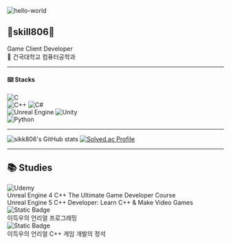![hello-world](https://github.com/sikk806/sikk806/assets/54883267/f6c7b787-575e-480e-ad56-c45c97e0f297)
## 🍼skill806🍼  
Game Client Developer  
🏫 건국대학교 컴퓨터공학과  
___
#### ⌨️ Stacks  
![C](https://img.shields.io/badge/C-00599C?style=for-the-badge&logo=c&logoColor=white)  
![C++](https://img.shields.io/badge/-C++-00599C?style=flat&logo=c%2B%2B&logoColor=white)
![C#](https://img.shields.io/badge/-C%23-239120?style=flat&logo=c-sharp&logoColor=white)  
![Unreal Engine](https://img.shields.io/badge/-Unreal%20Engine-313131?style=flat&logo=unreal-engine&logoColor=white)
![Unity](https://img.shields.io/badge/-Unity-000000?style=flat&logo=unity&logoColor=white)  
![Python](https://img.shields.io/badge/Python-14354C?style=for-the-badge&logo=python&logoColor=white)  
___
![sikk806's GitHub stats](https://github-readme-stats.vercel.app/api?username=sikk806&show_icons=true&theme=transparent)
[![Solved.ac Profile](http://mazassumnida.wtf/api/v2/generate_badge?boj=sikk806)](https://solved.ac/sikk806/)  
___
## 📚 Studies  
![Udemy](https://img.shields.io/badge/Udemy-EC5252?style=for-the-badge&logo=Udemy&logoColor=white)  
Unreal Engine 4 C++ The Ultimate Game Developer Course  
Unreal Engine 5 C++ Developer: Learn C++ & Make Video Games  
![Static Badge](https://img.shields.io/badge/-inflearn-83B81A)  
이득우의 언리얼 프로그래밍  
![Static Badge](https://img.shields.io/badge/-BookStack-0288D1)  
이득우의 언리얼 C++ 게임 개발의 정석  
